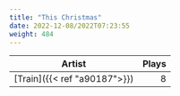 ```yaml
---
title: "This Christmas"
date: 2022-12-08/2022T07:23:55
weight: 484
---
```




 Artist | Plays 
----- | -----:
[Train]({{< ref "a90187">}}) | 8
